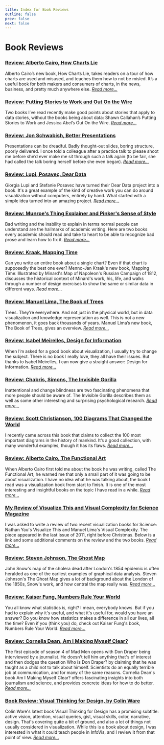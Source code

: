 ```yaml
---
title: Index for Book Reviews
outline: false
prev: false
next: false
---
```


# Book Reviews

### <a href="/blog/2019/review-alberto-cairo-how-charts-lie">Review: Alberto Cairo, How Charts Lie</a>
Alberto Cairo’s new book, How Charts Lie, takes readers on a tour of how charts are used and misused, and teaches them how to not be misled. It’s a useful book for both makers and consumers of charts, in the news, business, and pretty much anywhere else. _<a href="/blog/2019/review-alberto-cairo-how-charts-lie">Read more…</a>_

### <a href="/blog/2017/review-putting-stories-to-work-and-out-on-the-wire">Review: Putting Stories to Work and Out On the Wire</a>
Two books I’ve read recently make good points about stories that apply to data stories, without the books being about data: Shawn Callahan’s Putting Stories to Work and Jessica Abel’s Out On the Wire. _<a href="/blog/2017/review-putting-stories-to-work-and-out-on-the-wire">Read more…</a>_

### <a href="/blog/2016/review-jon-schwabish-better-presentations">Review: Jon Schwabish, Better Presentations</a>
Presentations can be dreadful. Badly thought-out slides, boring structure, poorly delivered. I once told a colleague after a practice talk to please shoot me before she’d ever make me sit through such a talk again (to be fair, she had called the talk boring herself before she even began). _<a href="/blog/2016/review-jon-schwabish-better-presentations">Read more…</a>_

### <a href="/blog/2016/review-lupi-posavec-dear-data">Review: Lupi, Posavec, Dear Data</a>
Giorgia Lupi and Stefanie Posavec have turned their Dear Data project into a book. It's a great example of the kind of creative work you can do around visualization without computers, entirely by hand. What started with a simple idea turned into an amazing project. _<a href="/blog/2016/review-lupi-posavec-dear-data">Read more…</a>_

### <a href="/blog/2015/review-munroes-thing-explainer-and-pinkers-sense-of-style">Review: Munroe's Thing Explainer and Pinker's Sense of Style</a>
Bad writing and the inability to explain in terms normal people can understand are the hallmarks of academic writing. Here are two books every academic should read and take to heart to be able to recognize bad prose and learn how to fix it. _<a href="/blog/2015/review-munroes-thing-explainer-and-pinkers-sense-of-style">Read more…</a>_

### <a href="/blog/2014/review-kraak-mapping-time">Review: Kraak, Mapping Time</a>
Can you write an entire book about a single chart? Even if that chart is supposedly the best one ever? Menno-Jan Kraak's new book, Mapping Time: Illustrated by Minard's Map of Napoleon's Russian Campaign of 1812, discusses the historical context of Minard's work, his, life, and walks through a number of design exercises to show the same or similar data in different ways. _<a href="/blog/2014/review-kraak-mapping-time">Read more…</a>_

### <a href="/blog/2014/review-manuel-lima-the-book-of-trees">Review: Manuel Lima, The Book of Trees</a>
Trees. They’re everywhere. And not just in the physical world, but in data visualization and knowledge representation as well. This is not a new phenomenon, it goes back thousands of years. Manuel Lima’s new book, The Book of Trees, gives an overview. _<a href="/blog/2014/review-manuel-lima-the-book-of-trees">Read more…</a>_

### <a href="/blog/2013/review-isabel-meirelles-design-information">Review: Isabel Meirelles, Design for Information</a>
When I’m asked for a good book about visualization, I usually try to change the subject. There is no book I really love, they all have their issues. But thanks to Isabel Meirelles, I can now give a straight answer: Design for Information. _<a href="/blog/2013/review-isabel-meirelles-design-information">Read more…</a>_

### <a href="/blog/2013/review-chabris-simons-invisible-gorilla">Review: Chabris, Simons, The Invisible Gorilla</a>
Inattentional and change blindness are two fascinating phenomena that more people should be aware of. The Invisible Gorilla describes them as well as some other interesting and surprising psychological research. _<a href="/blog/2013/review-chabris-simons-invisible-gorilla">Read more…</a>_

### <a href="/blog/2013/review-scott-christianson-100-diagrams-changed-world">Review: Scott Christianson, 100 Diagrams That Changed the World</a>
I recently came across this book that claims to collect the 100 most important diagrams in the history of mankind. It’s a good collection, with many wonderful examples, though it has its flaws. _<a href="/blog/2013/review-scott-christianson-100-diagrams-changed-world">Read more…</a>_

### <a href="/blog/2012/review-alberto-cairo-functional-art">Review: Alberto Cairo, The Functional Art</a>
When Alberto Cairo first told me about the book he was writing, called The Functional Art, he warned me that only a small part of it was going to be about visualization. I have no idea what he was talking about, the book I read was a visualization book from start to finish. It is one of the most interesting and insightful books on the topic I have read in a while. _<a href="/blog/2012/review-alberto-cairo-functional-art">Read more…</a>_

### <a href="/blog/2012/review-visualize-visual-complexity-science-magazine">My Review of Visualize This and Visual Complexity for Science Magazine</a>
I was asked to write a review of two recent visualization books for Science: Nathan Yau's Visualize This and Manuel Lima's Visual Complexity. The piece appeared in the last issue of 2011, right before Christmas. Below is a link and some additional comments on the review and the two books. _<a href="/blog/2012/review-visualize-visual-complexity-science-magazine">Read more…</a>_

### <a href="/blog/2010/review-steven-johnson-the-ghost-map">Review: Steven Johnson, The Ghost Map</a>
John Snow's map of the cholera dead after London's 1854 epidemic is often heralded as one of the earliest examples of graphical data analysis. Steven Johnson's The Ghost Map gives a lot of background about the London of the 1850s, Snow's work, and how central the map really was. _<a href="/blog/2010/review-steven-johnson-the-ghost-map">Read more…</a>_

### <a href="/blog/2010/kaiser-fung-numbers-rule-your-world">Review: Kaiser Fung, Numbers Rule Your World</a>
You all know what statistics is, right? I mean, everybody knows. But if you had to explain why it's useful, and what it's useful for, would you have an answer? Do you know how statistics makes a difference in all our lives, all the time? Even if you (think you) do, check out Kaiser Fung's book, Numbers Rule Your World. _<a href="/blog/2010/kaiser-fung-numbers-rule-your-world">Read more…</a>_

### <a href="/blog/2010/cornelia-dean-am-i-making-myself-clear">Review: Cornelia Dean, Am I Making Myself Clear?</a>
The first episode of season 4 of Mad Men opens with Don Draper being interviewed by a journalist. He doesn't tell him anything that's of interest and then dodges the question Who is Don Draper? by claiming that he was taught as a child not to talk about himself. Scientists do an equally terrible job at communication, and for many of the same reasons. Cornelia Dean's book Am I Making Myself Clear? offers fascinating insights into both journalism and science, and provides concrete ideas for how to do better. _<a href="/blog/2010/cornelia-dean-am-i-making-myself-clear">Read more…</a>_

### <a href="/blog/2008/review-visual-thinking">Book Review: Visual Thinking for Design, by Colin Ware</a>
Colin Ware's latest book Visual Thinking for Design has a promising subtitle: active vision, attention, visual queries, gist, visual skills, color, narrative, design. That's covering quite a bit of ground, and also a lot of things not usually considered in visualization. While this is a book about design, I was interested in what it could teach people in InfoVis, and I review it from that point of view. _<a href="/blog/2008/review-visual-thinking">Read more…</a>_

